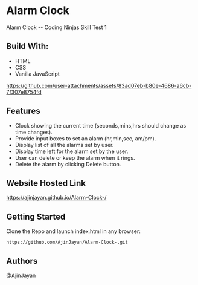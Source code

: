 # Alarm Clock
Alarm Clock -- Coding Ninjas Skill Test 1

## Build With:
* HTML
* CSS
* Vanilla JavaScript


https://github.com/user-attachments/assets/83ad07eb-b80e-4686-a6cb-7f307e8754fd

## Features
* Clock showing the current time (seconds,mins,hrs should change as time changes).
* Provide input boxes to set an alarm (hr,min,sec, am/pm).
* Display list of all the alarms set by user.
* Display time left for the alarm set by the user.
* User can delete or keep the alarm when it rings.
* Delete the alarm by clicking Delete button.

## Website Hosted Link

https://ajinjayan.github.io/Alarm-Clock-/

## Getting Started 

Clone the Repo and launch index.html in any browser: 
```
https://github.com/AjinJayan/Alarm-Clock-.git
```
## Authors
@AjinJayan

